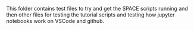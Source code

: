 This folder contains test files to try and get the SPACE scripts running and then other files for testing the tutorial scripts and testing how jupyter notebooks work on VSCode and github.

